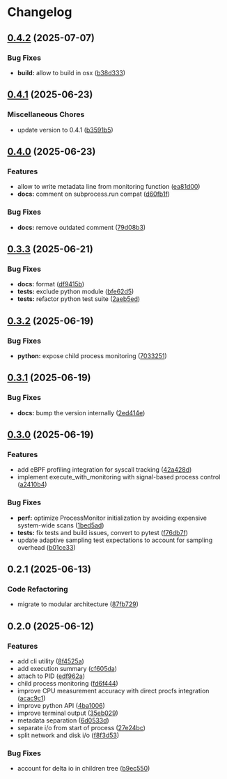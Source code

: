 # Changelog

## [0.4.2](https://github.com/btraven00/denet/compare/v0.4.1...v0.4.2) (2025-07-07)


### Bug Fixes

* **build:** allow to build in osx ([b38d333](https://github.com/btraven00/denet/commit/b38d33327864c2345c9999eaf34bf3f2e10c823e))

## [0.4.1](https://github.com/btraven00/denet/compare/v0.4.0...v0.4.1) (2025-06-23)


### Miscellaneous Chores

* update version to 0.4.1 ([b3591b5](https://github.com/btraven00/denet/commit/b3591b54c36f41a91867d4abb67d4db4308ac2fd))

## [0.4.0](https://github.com/btraven00/denet/compare/v0.3.3...v0.4.0) (2025-06-23)


### Features

* allow to write metadata line from monitoring function ([ea81d00](https://github.com/btraven00/denet/commit/ea81d00b7a9d09e44f8b2f95af6bd114e2493d15))
* **docs:** comment on subprocess.run compat ([d60fb1f](https://github.com/btraven00/denet/commit/d60fb1f881aa303cfd69e2f6e3f67d6e0ba6ab19))


### Bug Fixes

* **docs:** remove outdated comment ([79d08b3](https://github.com/btraven00/denet/commit/79d08b3169eb01a44247de4b4a99b3e900c31a92))

## [0.3.3](https://github.com/btraven00/denet/compare/v0.3.2...v0.3.3) (2025-06-21)


### Bug Fixes

* **docs:** format ([df9415b](https://github.com/btraven00/denet/commit/df9415b7feea8aa75c52f5088c81069697de6b06))
* **tests:** exclude python module ([bfe62d5](https://github.com/btraven00/denet/commit/bfe62d5dc9641ab261d266dadf1c142c2e86eb79))
* **tests:** refactor python test suite ([2aeb5ed](https://github.com/btraven00/denet/commit/2aeb5eda6bf4d1e4fa9fbea01130cbf5281445c3))

## [0.3.2](https://github.com/btraven00/denet/compare/v0.3.1...v0.3.2) (2025-06-19)


### Bug Fixes

* **python:** expose child process monitoring ([7033251](https://github.com/btraven00/denet/commit/70332513a5cf20208601f6a418946f8873387548))

## [0.3.1](https://github.com/btraven00/denet/compare/v0.3.0...v0.3.1) (2025-06-19)


### Bug Fixes

* **docs:** bump the version internally ([2ed414e](https://github.com/btraven00/denet/commit/2ed414e87e3fec3ee1d1d09fca8310653a629986))

## [0.3.0](https://github.com/btraven00/denet/compare/v0.2.1...v0.3.0) (2025-06-19)


### Features

* add eBPF profiling integration for syscall tracking ([42a428d](https://github.com/btraven00/denet/commit/42a428d0e2d67c7bbf8a8440f90aeefe5f96b8da))
* implement execute_with_monitoring with signal-based process control ([a2410b4](https://github.com/btraven00/denet/commit/a2410b4f33c6de10a5526990e075e15554de3237))


### Bug Fixes

* **perf:** optimize ProcessMonitor initialization by avoiding expensive system-wide scans ([1bed5ad](https://github.com/btraven00/denet/commit/1bed5ad33af702d59403d0f1f5907738df40874c))
* **tests:** fix tests and build issues, convert to pytest ([f76db7f](https://github.com/btraven00/denet/commit/f76db7fe3fa8426b099bbe607582da870cb40264))
* update adaptive sampling test expectations to account for sampling overhead ([b01ce33](https://github.com/btraven00/denet/commit/b01ce3356332546d42f53ac4f3838dd0d2a92b6c))

## 0.2.1 (2025-06-13)

### Code Refactoring

* migrate to modular architecture ([87fb729](https://github.com/btraven00/denet/commit/87fb7292126da6bbad99734a8eedf99882297bdc))

## 0.2.0 (2025-06-12)


### Features

* add cli utility ([8f4525a](https://github.com/btraven00/denet/commit/8f4525accd7e0917c75d714e62c3b0f645c6e611))
* add execution summary ([cf605da](https://github.com/btraven00/denet/commit/cf605da17d865951583cad0998c55269df512ae9))
* attach to PID ([edf962a](https://github.com/btraven00/denet/commit/edf962aca1375ee695f480405913d90ebfe43972))
* child process monitoring ([fd6f444](https://github.com/btraven00/denet/commit/fd6f444a7e6884b5c199565bd6fb6bbce374e9f3))
* improve CPU measurement accuracy with direct procfs integration ([acac9c1](https://github.com/btraven00/denet/commit/acac9c1c6bce1606400643fa20a4e9e1d3d1805f))
* improve python API ([4ba1006](https://github.com/btraven00/denet/commit/4ba10063e28f0909c99f049e3e35bca1b6c25a8b))
* improve terminal output ([35eb029](https://github.com/btraven00/denet/commit/35eb0291c3eed658ba8213963dc4c9bd93348384))
* metadata separation ([6d0533d](https://github.com/btraven00/denet/commit/6d0533d33c8c0d517baf8f152b0c0b182a8b65aa))
* separate i/o from start of process ([27e24bc](https://github.com/btraven00/denet/commit/27e24bce7cf6c285f480770272f617b31b8db477))
* split network and disk i/o ([f8f3d53](https://github.com/btraven00/denet/commit/f8f3d53c2b8b568363e83164ab57dc4fbcc0ca03))


### Bug Fixes

* account for delta io in children tree ([b9ec550](https://github.com/btraven00/denet/commit/b9ec5507819adbc0168216651bae99d91bfa4a71))
